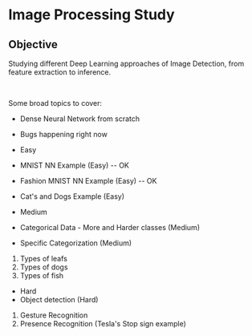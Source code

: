 # Image Processing Study

## Objective
Studying different Deep Learning approaches of Image Detection, from feature extraction to inference.

<br>

Some broad topics to cover:
* Dense Neural Network from scratch
 * Bugs happening right now

* Easy
 * MNIST NN Example (Easy) -- OK
 * Fashion MNIST NN Example (Easy) -- OK
 * Cat's and Dogs Example (Easy)
* Medium
 * Categorical Data - More and Harder classes (Medium)
 * Specific Categorization (Medium)
  1. Types of leafs
  2. Types of dogs
  3. Types of fish
* Hard
 * Object detection (Hard)
  1. Gesture Recognition
  2. Presence Recognition (Tesla's Stop sign example)